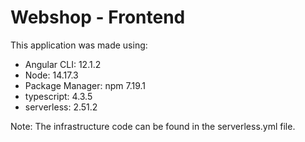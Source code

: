 # Webshop - Frontend

This application was made using:
- Angular CLI: 12.1.2
- Node: 14.17.3
- Package Manager: npm 7.19.1
- typescript: 4.3.5
- serverless: 2.51.2

Note: The infrastructure code can be found in the serverless.yml file.
